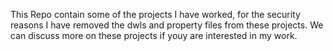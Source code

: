 This Repo contain some of the projects I have worked, for the security reasons I have removed the dwls and property files from these projects. We can discuss more on these projects if youy are interested in my work.
